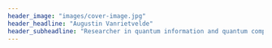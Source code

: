 ```yaml
---
header_image: "images/cover-image.jpg"
header_headline: "Augustin Vanrietvelde"
header_subheadline: "Researcher in quantum information and quantum computing"
---
```

